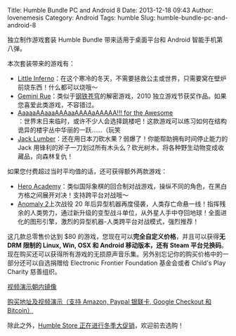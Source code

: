 Title: Humble Bundle PC and Android 8
Date: 2013-12-18 09:43
Author: lovenemesis
Category: Android
Tags: humble
Slug: humble-bundle-pc-and-android-8

独立制作游戏套装 Humble Bundle 带来适用于桌面平台和 Android
智能手机第八弹。

本次套装带来的游戏有：

-   [Little
    Inferno](http://tomorrowcorporation.com/littleinferno)：在这个寒冷的冬天，不需要拯救公主或世界，只需要窝在壁炉前烧东西！什么都可以烧哦～
-   [Gemini
    Rue](http://www.wadjeteyegames.com/games/gemini-rue/)：类似于[钢铁苍穹](http://www.revolution.co.uk/games/sky/)的解密游戏，2010
    独立游戏节获奖作品。如果您喜爱此类游戏，不容错过。
-   [AaaaaAAaaaAAAaaAAAAaAAAAA!!! for the Awesome  
   ](http://www.dejobaan.com/awesome)：世界末日来临时，或许不少人会选择跳楼吧！这款游戏可以练习如何在结构诡异的楼宇丛中华丽的一跃……（玩笑
-   [Jack
    Lumber](http://jacklumbergame.com/)：还在用日本刀砍水果？弱爆了！你能帮助拥有时间停止能力的
    Jack
    用锋利的斧子一刀划过所有木头么？砍光树木，将各种野生动物变成收藏品，向森林复仇！

如果您付费超过当时平均值的话，还可获得额外两款游戏：

-   [Hero
    Academy](http://www.robotentertainment.com/games/heroacademy/)：类似国际象棋的回合制对战游戏，操纵不同的角色，在黑白方格之间展开对决！支持跨平台对战哦～
-   [Anomaly 2](http://www.anomaly2game.com/)上次战役 20
    年后异型机器再度侵袭，人类存亡命悬一线！指挥残余的人类势力，通过新升级的变型战斗单位，从外星人手中夺回地球！全面进化的图形引擎，激烈的异型机器-人类跨平台对战模式，强烈推荐！

这几款总零售价达到 $80
的游戏，您现在可以**完全自定义价格**，并且可以获得**无 DRM 限制的 Linux,
Win, OSX 和 Android 移动版本，还有 Steam
平台兑换码**。现在购买还可以获得所有游戏的无损原声音乐集。另外别忘记你的购买价格中的一部分还可以自选捐赠给
Electronic Frontier Foundation 基金会或者 Child's Play Charity
慈善组织。

[视频演示朝内镜像](http://v.youku.com/v_show/id_XNjQ5Njg3NDM2.html)

[购买地址及视频演示（支持 Amazon, Paypal 银联卡, Google Checkout 和
Bitcoin）](https://www.humblebundle.com/)

除此之外，[Humble Store
正在进行冬季大促销](https://www.humblebundle.com/store)，欢迎前去选购！
